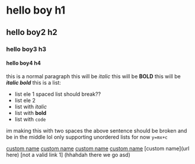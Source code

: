 # hello boy h1
## hello boy2 h2
### hello boy3 h3
#### hello boy4 h4
this is a normal paragraph 
this will be *italic* 
this will be **BOLD** 
this will be ***italic bold***
this is a list:
- list ele 1  spaced list should break??
- list ele 2
- list with *italic*
- list with **bold**
- list with `code`

im making this with  two spaces  the above sentence should be broken and be in
the middle
lol only supporting unordered lists for now `y=mx+c` 

[custom name](url_here)
[custom name](url_here_spammed_upurl_here_spammed_upurl_here_spammed_upurl_here_spammed_upurl_here_spammed_upurl_here_spammed_upurl_here_spammed_upurl_here_spammed_upurl_here_spammed_upurl_here_spammed_upurl_here_spammed_upurl_here_spammed_upurl_here_spammed_upurl_here_spammed_upurl_here_spammed_upurl_here_spammed_upurl_here_spammed_upurl_here_spammed_upurl_here_spammed_upurl_here_spammed_upurl_here_spammed_upurl_here_spammed_upurl_here_spammed_upurl_here_spammed_upurl_here_spammed_upurl_here_spammed_upurl_here_spammed_upurl_here_spammed_upurl_here_spammed_upurl_here_spammed_upurl_here_spammed_upurl_here_spammed_upurl_here_spammed_upurl_here_spammed_upurl_here_spammed_upurl_here_spammed_upurl_here_spammed_upurl_here_spammed_upurl_here_spammed_upurl_here_spammed_upurl_here_spammed_upurl_here_spammed_upurl_here_spammed_upurl_here_spammed_upurl_here_spammed_upurl_here_spammed_upurl_here_spammed_upurl_here_spammed_upurl_here_spammed_upurl_here_spammed_upurl_here_spammed_upurl_here_spammed_upurl_here_spammed_upurl_here_spammed_upurl_here_spammed_upurl_here_spammed_upurl_here_spammed_upurl_here_spammed_upurl_here_spammed_upurl_here_spammed_upurl_here_spammed_upurl_here_spammed_upurl_here_spammed_upurl_here_spammed_upurl_here_spammed_upurl_here_spammed_upurl_here_spammed_upurl_here_spammed_upurl_here_spammed_upurl_here_spammed_upurl_here_spammed_upurl_here_spammed_upurl_here_spammed_upurl_here_spammed_upurl_here_spammed_upurl_here_spammed_upurl_here_spammed_upurl_here_spammed_upurl_here_spammed_upurl_here_spammed_upurl_here_spammed_upurl_here_spammed_upurl_here_spammed_upurl_here_spammed_upurl_here_spammed_upurl_here_spammed_upurl_here_spammed_upurl_here_spammed_upurl_here_spammed_upurl_here_spammed_upurl_here_spammed_upurl_here_spammed_upurl_here_spammed_upurl_here_spammed_upurl_here_spammed_upurl_here_spammed_upurl_here_spammed_upurl_here_spammed_upurl_here_spammed_upurl_here_spammed_upurl_here_spammed_up)
[custom name]( url_here)
[custom name](url_here )
[custom name](url here)
[not a valid link 1] (hhahdah there we go
asd)
